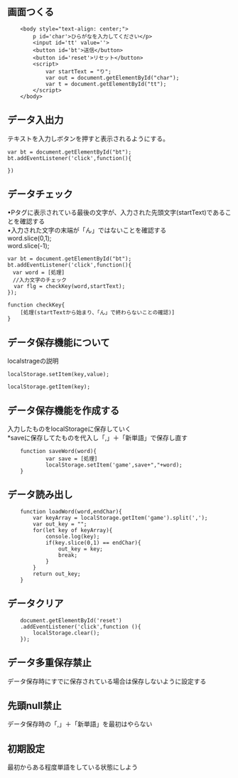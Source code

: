 ## 画面つくる
```
    <body style="text-align: center;">  
        p id='char'>ひらがなを入力してください</p>  
        <input id='tt' value=''>  
        <button id='bt'>送信</button>  
        <button id='reset'>リセット</button>  
        <script>  
            var startText = "り";  
            var out = document.getElementById("char");  
            var t = document.getElementById("tt");    
        </script>  
    </body>  
```



## データ入出力
テキストを入力しボタンを押すと表示されるようにする。  
```
var bt = document.getElementById("bt");
bt.addEventListener('click',function(){

})
```

## データチェック
•Pタグに表示されている最後の文字が、入力された先頭文字(startText)であることを確認する  
•入力された文字の末端が「ん」ではないことを確認する  
word.slice(0,1);   
word.slice(-1);
```
var bt = document.getElementById("bt");
bt.addEventListener('click',function(){
　var word = [処理]
　//入力文字のチェック
  var flg = checkKey(word,startText);
});

function checkKey{
    [処理(startTextから始まり、「ん」で終わらないことの確認)]
}
```

## データ保存機能について
localstrageの説明  
```
localStorage.setItem(key,value);

localStorage.getItem(key);
```

## データ保存機能を作成する
入力したものをlocalStorageに保存していく    
*saveに保存してたものを代入し「,」＋「新単語」で保存し直す
```
    function saveWord(word){
            var save = [処理]
            localStorage.setItem('game',save+","+word);
    }

```






## データ読み出し
```
    function loadWord(word,endChar){
        var keyArray = localStorage.getItem('game').split(',');
        var out_key = "";
        for(let key of keyArray){
            console.log(key);
            if(key.slice(0,1) == endChar){
                out_key = key;
                break;
            }
        }
        return out_key;
    }
```




## データクリア
```
    document.getElementById('reset')
    .addEventListener('click',function (){
        localStorage.clear();
    });
```

## データ多重保存禁止
データ保存時にすでに保存されている場合は保存しないように設定する




## 先頭null禁止
データ保存時の「,」＋「新単語」を最初はやらない

## 初期設定
最初からある程度単語をしている状態にしよう

